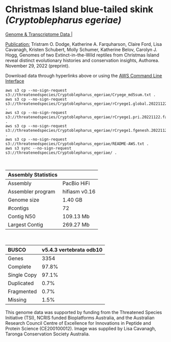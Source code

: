 # **Christmas Island blue-tailed skink** *(Cryptoblepharus egeriae)* 

[Genome & Transcriptome Data ](https://threatenedspecies.s3.ap-southeast-2.amazonaws.com/index.html) | 

[Publication:](https://doi.org/10.22541/au.166974487.73559017/v1)  Tristram O. Dodge, Katherine A. Farquharson, Claire Ford, Lisa Cavanagh, Kristen Schubert, Molly Schumer, Katherine Belov, Carolyn J. Hogg, Genomes of two Extinct-in-the-Wild reptiles from Christmas Island reveal distinct evolutionary histories and conservation insights, Authorea. November 29, 2022 (preprint).

Download data through hyperlinks above or using the [AWS Command Line Interface](https://docs.aws.amazon.com/cli/latest/userguide/cli-chap-install.html)
  
```
aws s3 cp --no-sign-request s3://threatenedspecies/Cryptoblepharus_egeriae/Cryege_md5sum.txt .
aws s3 cp --no-sign-request s3://threatenedspecies/Cryptoblepharus_egeriae/rCryege1.global.20221122.fasta.gz .
aws s3 cp --no-sign-request s3://threatenedspecies/Cryptoblepharus_egeriae/rCryege1.pri.20221122.fasta.gz .
aws s3 cp --no-sign-request s3://threatenedspecies/Cryptoblepharus_egeriae/rCryege1.fgenesh.20221122.gff3 .
aws s3 cp --no-sign-request s3://threatenedspecies/Cryptoblepharus_egeriae/README-AWS.txt .
aws s3 sync --no-sign-request s3://threatenedspecies/Cryptoblepharus_egeriae/ .
```

<br>

| Assembly Statistics |  |
|:--- | --- |
| Assembly    | PacBio HiFi |
| Assembler program |  hifiasm v0.16 |
| Genome size | 1.40 GB |
| #contigs | 72 |
| Contig N50 | 109.13 Mb |
| Largest Contig | 269.27 Mb |

<br>

| **BUSCO** | **v5.4.3 vertebrata odb10** |
|:--- | --- |
| Genes    | 3354 |
| Complete    | 97.8% |
| Single Copy |  97.1% |
| Duplicated | 0.7% |
| Fragmented | 0.7% |
| Missing | 1.5%  |

This genome data was supported by funding from the Threatened Species Initiative (TSI), NCRIS funded Bioplatforms Australia, and the Australian Research Council Centre of Excellence for Innovations in Peptide and Protein Science (CE200100012). Image was supplied by Lisa Cavanagh, Taronga Conservation Society Australia.
